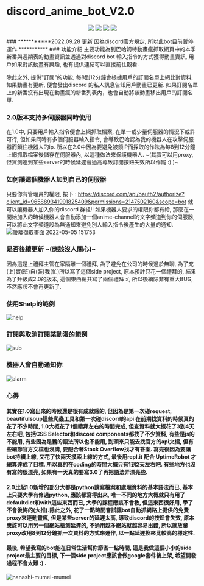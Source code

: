# discord_anime_bot_V2.0

<p align="center">

<img src="https://img.shields.io/badge/made%20by-Alone-blue.svg" >

<img src="https://img.shields.io/badge/python-3.10.2-green.svg">
  
<img src="https://img.shields.io/badge/discord.py-1.7.3-green.svg">
 
<img src="https://badges.frapsoft.com/os/v1/open-source.svg?v=103" >

</p>
### ***********2022.09.28 更新 因為discord官方規定, 所以此bot目前暫停運作.***********
### 功能介紹
主要功能為到巴哈姆特動畫瘋抓取網頁中的本季新番與週期表的動畫資訊並透過對discord bot 輸入指令的方式獲得動畫資訊, 用戶如果對該動畫有興趣, 也有提供連結可以直接前往觀看.

除此之外, 提供"訂閱"的功能, 每8到12分鐘會根據用戶的訂閱名單上網比對資料, 如果動畫有更新, 便會發出discord 的私人訊息告知用戶動畫已更新.
如果訂閱名單上的新番沒有出現在動畫瘋的新番列表內，也會自動將該動畫移出用戶的訂閱名單.

### 2.0版本支持多伺服器同時使用
在1.0中, 只要用戶輸入指令便會上網抓取檔案, 在單一或少量伺服器的情況下或許可行, 但如果同時有多個伺服器輸入指令, 會導致巴哈認為我的機器人在攻擊伺服器而鎖住機器人的ip.
所以在2.0中因為要避免被鎖iP而採取的作法為每8到12分鐘上網抓取檔案後儲存在伺服器內, 以這種做法來保護機器人.
~(其實可以用proxy, 但實測連到某些server的時候延遲會過高導致訂閱按鈕失效所以作罷 :) )~

### 如何讓這個機器人加到自己的伺服器
只要你有管理員的權限, 按下 : https://discord.com/api/oauth2/authorize?client_id=965889341991825409&permissions=2147502160&scope=bot 就可以讓機器人加入你的discord 群組!!
如果機器人要求的權限你都有給, 那麼在一開始加入的時候機器人會自動添加一個anime-channel的文字頻道到你的伺服器, 可以將此文字頻道設為無通知來避免別人輸入指令後產生的大量的通知.
![螢幕擷取畫面 2022-05-05 151753](https://user-images.githubusercontent.com/90964498/166877800-56491f9f-0eb6-4a19-b0cf-9a62eb60414f.jpg)

### 是否後續更新 ~(應該沒人關心)~
因為這是上禮拜主管在家隔離一個禮拜, 為了避免在公司的時候過於無聊, 為了充(上)實(班)自(裝)我(忙)所以寫了這個side project, 原本預計只花一個禮拜的, 結果為了升級成2.0的版本, 這個東西總共寫了兩個禮拜 :(, 所以後續除非有重大BUG, 不然應該不會再更新了.

### 使用$help的範例
![help](https://user-images.githubusercontent.com/90964498/166421108-dcec8838-60a1-40e0-a832-0a10d9d54e9d.gif)

### 訂閱與取消訂閱某動漫的範例
![sub](https://user-images.githubusercontent.com/90964498/166874343-0a1af364-e6be-4565-9267-168b1d9ef8a8.gif)

### 機器人會自動通知你
![alarm](https://user-images.githubusercontent.com/90964498/166874204-902ceadc-7a78-4f9b-a186-b3428cd14cd3.jpg)

### 心得
#### 其實在1.0寫出來的時候還是很有成就感的, 但因為是第一次碰request, beautifulsoup這些爬蟲工具和第一次碰discord的api 在前期找資料的時候真的花了不少時間, 1.0大概花了1個禮拜左右的時間完成, 但查資料就大概花了3到4天左右吧, 包括CSS Selector和discord components都找了不少資料, 有些是js的不能用, 有些因為是舊的語法所以也不能用, 到頭來只能去找官方的api文檔, 但有些細節官方文檔也沒講, 要配合著Stack Overflow找才有答案. 寫完後因為要讓bot持續上線, 又花了快兩天摸索上線的方式, 最後用repl.it 配合 UptimeRobot 才總算達成了目標. 所以真的在coding的時間大概只有1到2天左右吧. 有些地方也沒有寫的很漂亮, 如果有一天真的要寫3.0了再把語法弄漂亮些.

#### 2.0比起1.0新增的部分大都是python讀寫檔案和處理資料的基本語法而已, 基本上只要大學有修過python, 應該都寫得出來, 唯一不同的地方大概就只有用了defaultdict和with這些東西而已, 大學的課程應該不會教, 但這東西很好用, 學了不會後悔的(大推).除此之外, 花了一點時間嘗試讓bot自動抓網路上提供的免費proxy來連動畫瘋, 但是某些server的延遲太高, 導致discord的按鈕會失效, 原本應該可以用另一個網站檢測延遲的, 不過用越多網站就越容易出錯, 所以就放棄proxy改用8到12分鐘抓一次資料的方式來運作, 以一點延遲換來比較高的穩定性.

#### 最後, 希望我寫的bot能在日常生活幫你節省一點時間, 這是我做這個小小的side project最主要的目標, 下一個side project應該會做google套件後上架, 希望開發過程不會太難 :) .

![nanashi-mumei-mumei](https://user-images.githubusercontent.com/90964498/166890826-c5763d34-179d-4eda-95d5-533aadbeae08.gif)
